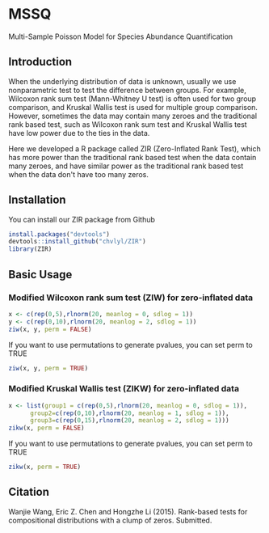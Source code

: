 # MSSQ
Multi-Sample Poisson Model for Species Abundance Quantification

## Introduction
When the underlying distribution of data is unknown, usually we use nonparametric test to test the difference between groups. For example, Wilcoxon rank sum test (Mann-Whitney U test) is often used for two group comparison, and Kruskal Wallis test is used for multiple group comparison. However, sometimes the data may contain many zeroes and the traditional rank based test, such as Wilcoxon rank sum test and Kruskal Wallis test have low power due to the ties in the data. 

Here we developed a R package called ZIR (Zero-Inflated Rank Test), which has more power than the traditional rank based test when the data contain many zeroes, and have similar power as the traditional rank based test when the data don't have too many zeros.

## Installation
You can install our ZIR package from Github
```r
install.packages("devtools")
devtools::install_github("chvlyl/ZIR")
library(ZIR)
```

## Basic Usage
### Modified Wilcoxon rank sum test (ZIW) for zero-inflated data
```r
x <- c(rep(0,5),rlnorm(20, meanlog = 0, sdlog = 1))
y <- c(rep(0,10),rlnorm(20, meanlog = 2, sdlog = 1))
ziw(x, y, perm = FALSE)
```
If you want to use permutations to generate pvalues, you can set perm to TRUE
```r
ziw(x, y, perm = TRUE)
```

### Modified Kruskal Wallis test (ZIKW) for zero-inflated data
```r
x <- list(group1 = c(rep(0,5),rlnorm(20, meanlog = 0, sdlog = 1)),
      group2=c(rep(0,10),rlnorm(20, meanlog = 1, sdlog = 1)),
      group3=c(rep(0,15),rlnorm(20, meanlog = 2, sdlog = 1)))
zikw(x, perm = FALSE)
```
If you want to use permutations to generate pvalues, you can set perm to TRUE
```r
zikw(x, perm = TRUE)
```

## Citation
Wanjie Wang, Eric Z. Chen and Hongzhe Li (2015). Rank-based tests for compositional distributions with a clump of zeros. Submitted.
